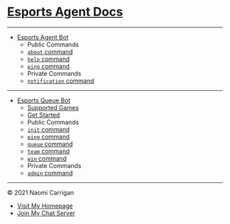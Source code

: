 # [Esports Agent Docs](/)

---

- [Esports Agent Bot](/esports-agent-bot/index.md)
  - Public Commands
  - [`about` command](/esports-agent-bot/about.md)
  - [`help` command](/esports-agent-bot/help.md)
  - [`ping` command](/esports-agent-bot/ping.md)
  - Private Commands
  - [`notification` command](/esports-agent-bot/notification.md)

---

- [Esports Queue Bot](/esports-queue-bot/index.md)
  - [Supported Games](/esports-queue-bot/supported-games.md)
  - [Get Started](/esports-queue-bot/get-started.md)
  - Public Commands
  - [`init` command](/esports-queue-bot/init.md)
  - [`ping` command](/esports-queue-bot/ping.md)
  - [`queue` command](/esports-queue-bot/queue.md)
  - [`team` command](/esports-queue-bot/team.md)
  - [`win` command](/esports-queue-bot/win.md)
  - Private Commands
  - [`admin` command](/esports-queue-bot/admin.md)

---

© 2021 Naomi Carrigan

- [Visit My Homepage](https://www.nhcarrigan.com)
- [Join My Chat Server](http://chat.nhcarrigan.com)
